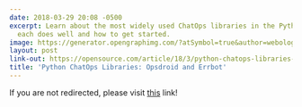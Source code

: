 ```yaml
---
date: 2018-03-29 20:08 -0500
excerpt: Learn about the most widely used ChatOps libraries in the Python world—what
  each does well and how to get started.
image: https://generator.opengraphimg.com/?atSymbol=true&author=webology&authorSize=text-2xl&style=modern&tags=&title=Python+ChatOps+Libraries%3A+Opsdroid+and+Errbot
layout: post
link-out: https://opensource.com/article/18/3/python-chatops-libraries-opsdroid-and-errbot
title: 'Python ChatOps Libraries: Opsdroid and Errbot'
---
```


<script type="text/javascript">
window.location.href = "{{ page.link-out }}";
</script>

If you are not redirected, please visit <a href="{{ post.link-out }}">this</a> link!